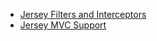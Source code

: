 - [Jersey Filters and Interceptors](http://www.baeldung.com/jersey-filters-interceptors)
- [Jersey MVC Support](https://www.baeldung.com/jersey-mvc)
